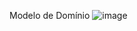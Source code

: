 Modelo de Domínio
![image](https://github.com/user-attachments/assets/d1b3c0e2-281d-49bf-9c95-a78fe7f512dd)
